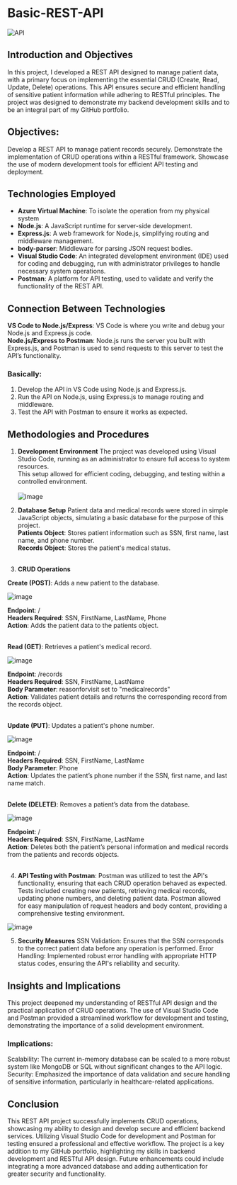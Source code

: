 # Basic-REST-API
![API](https://github.com/user-attachments/assets/9ad7b9b8-329e-40d8-8e2f-a129c9c5f8b8)

## Introduction and Objectives
In this project, I developed a REST API designed to manage patient data, with a primary focus on implementing the essential CRUD (Create, Read, Update, Delete) operations. This API ensures secure and efficient handling of sensitive patient information while adhering to RESTful principles. The project was designed to demonstrate my backend development skills and to be an integral part of my GitHub portfolio.

## Objectives:

Develop a REST API to manage patient records securely.
Demonstrate the implementation of CRUD operations within a RESTful framework.
Showcase the use of modern development tools for efficient API testing and deployment.

## Technologies Employed
- <b>Azure Virtual Machine</b>: To isolate the operation from my physical system
- <b>Node.js</b>: A JavaScript runtime for server-side development.
- <b>Express.js</b>: A web framework for Node.js, simplifying routing and middleware management.
- <b>body-parser</b>: Middleware for parsing JSON request bodies.
- <b>Visual Studio Code</b>: An integrated development environment (IDE) used for coding and debugging, run with administrator privileges to handle necessary system operations.
- <b>Postman</b>: A platform for API testing, used to validate and verify the functionality of the REST API.

## Connection Between Technologies

<b>VS Code to Node.js/Express</b>: VS Code is where you write and debug your Node.js and Express.js code.<br>
<b>Node.js/Express to Postman</b>: Node.js runs the server you built with Express.js, and Postman is used to send requests to this server to test the API’s functionality.

### Basically:
1. Develop the API in VS Code using Node.js and Express.js.
2. Run the API on Node.js, using Express.js to manage routing and middleware.
3. Test the API with Postman to ensure it works as expected.

## Methodologies and Procedures
1. <b>Development Environment</b>
The project was developed using Visual Studio Code, running as an administrator to ensure full access to system resources.<br>
This setup allowed for efficient coding, debugging, and testing within a controlled environment.<br><br>
![image](https://github.com/user-attachments/assets/8a265c20-6eab-476e-a403-b04204ea3f6a)


2. <b>Database Setup</b>
Patient data and medical records were stored in simple JavaScript objects, simulating a basic database for the purpose of this project.<br>
<b>Patients Object</b>: Stores patient information such as SSN, first name, last name, and phone number.<br>
<b>Records Object</b>: Stores the patient's medical status.<br><br>

3. <b>CRUD Operations</b><br>

<b>Create (POST)</b>: Adds a new patient to the database.

![image](https://github.com/user-attachments/assets/8ffc811c-58b7-4f51-a42b-73d45818fddc)

<b>Endpoint</b>: / <br>
<b>Headers Required</b>: SSN, FirstName, LastName, Phone<br>
<b>Action</b>: Adds the patient data to the patients object.<br><br>

<b>Read (GET)</b>: Retrieves a patient's medical record.

![image](https://github.com/user-attachments/assets/0cb6e444-fcaf-4455-b4d8-d1c7f648e7bd)

<b>Endpoint</b>: /records<br>
<b>Headers Required</b>: SSN, FirstName, LastName<br>
<b>Body Parameter</b>: reasonforvisit set to "medicalrecords"<br>
<b>Action</b>: Validates patient details and returns the corresponding record from the records object.<br><br>

<b>Update (PUT)</b>: Updates a patient's phone number.

![image](https://github.com/user-attachments/assets/86f8d986-b79c-435e-a3f3-c53622e16919)

<b>Endpoint</b>: /<br>
<b>Headers Required</b>: SSN, FirstName, LastName<br>
<b>Body Parameter</b>: Phone<br>
<b>Action</b>: Updates the patient’s phone number if the SSN, first name, and last name match.<br><br>

<b>Delete (DELETE)</b>: Removes a patient’s data from the database.

![image](https://github.com/user-attachments/assets/08d08f82-ab2a-400a-8251-101363036117)

<b>Endpoint</b>: /<br>
<b>Headers Required</b>: SSN, FirstName, LastName<br>
<b>Action</b>: Deletes both the patient’s personal information and medical records from the patients and records objects.<br><br>

4. <b>API Testing with Postman</b>:
Postman was utilized to test the API's functionality, ensuring that each CRUD operation behaved as expected. Tests included creating new patients, retrieving medical records, updating phone numbers, and deleting patient data. Postman allowed for easy manipulation of request headers and body content, providing a comprehensive testing environment.

![image](https://github.com/user-attachments/assets/aac7c818-54ad-4f01-9baf-61c2d77a3ef1)

5. <b>Security Measures</b>
SSN Validation: Ensures that the SSN corresponds to the correct patient data before any operation is performed.
Error Handling: Implemented robust error handling with appropriate HTTP status codes, ensuring the API's reliability and security.

## Insights and Implications
This project deepened my understanding of RESTful API design and the practical application of CRUD operations. The use of Visual Studio Code and Postman provided a streamlined workflow for development and testing, demonstrating the importance of a solid development environment.

### Implications:

Scalability: The current in-memory database can be scaled to a more robust system like MongoDB or SQL without significant changes to the API logic.
Security: Emphasized the importance of data validation and secure handling of sensitive information, particularly in healthcare-related applications.

## Conclusion
This REST API project successfully implements CRUD operations, showcasing my ability to design and develop secure and efficient backend services. Utilizing Visual Studio Code for development and Postman for testing ensured a professional and effective workflow. The project is a key addition to my GitHub portfolio, highlighting my skills in backend development and RESTful API design. Future enhancements could include integrating a more advanced database and adding authentication for greater security and functionality.
